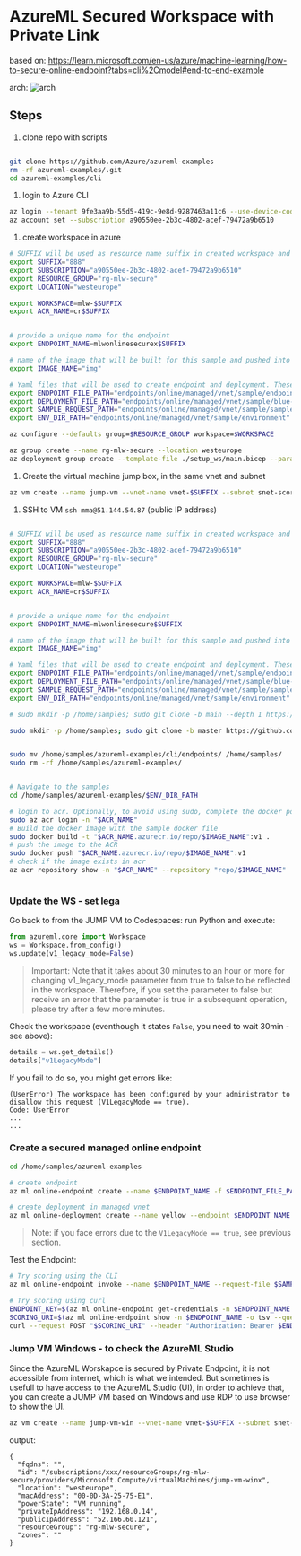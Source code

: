 # AzureML Secured Workspace with Private Link


based on: https://learn.microsoft.com/en-us/azure/machine-learning/how-to-secure-online-endpoint?tabs=cli%2Cmodel#end-to-end-example

arch:
![arch](https://learn.microsoft.com/en-us/azure/machine-learning/media/how-to-secure-online-endpoint/endpoint-network-isolation-diagram.png)

## Steps

1. clone repo with scripts
```sh

git clone https://github.com/Azure/azureml-examples
rm -rf azureml-examples/.git 
cd azureml-examples/cli

```
1. login to Azure CLI

```sh
az login --tenant 9fe3aa9b-55d5-419c-9e8d-9287463a11c6 --use-device-code
az account set --subscription a90550ee-2b3c-4802-acef-79472a9b6510
```


1. create workspace in azure
```sh
# SUFFIX will be used as resource name suffix in created workspace and related resources
export SUFFIX="888"
export SUBSCRIPTION="a90550ee-2b3c-4802-acef-79472a9b6510"
export RESOURCE_GROUP="rg-mlw-secure"
export LOCATION="westeurope"

export WORKSPACE=mlw-$SUFFIX
export ACR_NAME=cr$SUFFIX


# provide a unique name for the endpoint
export ENDPOINT_NAME=mlwonlinesecurex$SUFFIX

# name of the image that will be built for this sample and pushed into acr - no need to change this
export IMAGE_NAME="img"

# Yaml files that will be used to create endpoint and deployment. These are relative to azureml-examples/cli/ directory. Do not change these
export ENDPOINT_FILE_PATH="endpoints/online/managed/vnet/sample/endpoint.yml"
export DEPLOYMENT_FILE_PATH="endpoints/online/managed/vnet/sample/blue-deployment-vnet.yml"
export SAMPLE_REQUEST_PATH="endpoints/online/managed/vnet/sample/sample-request.json"
export ENV_DIR_PATH="endpoints/online/managed/vnet/sample/environment"

az configure --defaults group=$RESOURCE_GROUP workspace=$WORKSPACE

az group create --name rg-mlw-secure --location westeurope
az deployment group create --template-file ./setup_ws/main.bicep --parameters suffix=$SUFFIX

```
1. Create the virtual machine jump box, in the same vnet and subnet
```sh
az vm create --name jump-vm --vnet-name vnet-$SUFFIX --subnet snet-scoring --image UbuntuLTS --admin-username mma --admin-password <your-new-password>
```

1. SSH to VM `ssh mma@51.144.54.87` (public IP address)

```sh

# SUFFIX will be used as resource name suffix in created workspace and related resources
export SUFFIX="888"
export SUBSCRIPTION="a90550ee-2b3c-4802-acef-79472a9b6510"
export RESOURCE_GROUP="rg-mlw-secure"
export LOCATION="westeurope"

export WORKSPACE=mlw-$SUFFIX
export ACR_NAME=cr$SUFFIX


# provide a unique name for the endpoint
export ENDPOINT_NAME=mlwonlinesecure$SUFFIX

# name of the image that will be built for this sample and pushed into acr - no need to change this
export IMAGE_NAME="img"

# Yaml files that will be used to create endpoint and deployment. These are relative to azureml-examples/cli/ directory. Do not change these
export ENDPOINT_FILE_PATH="endpoints/online/managed/vnet/sample/endpoint.yml"
export DEPLOYMENT_FILE_PATH="endpoints/online/managed/vnet/sample/blue-deployment-vnet.yml"
export SAMPLE_REQUEST_PATH="endpoints/online/managed/vnet/sample/sample-request.json"
export ENV_DIR_PATH="endpoints/online/managed/vnet/sample/environment"

# sudo mkdir -p /home/samples; sudo git clone -b main --depth 1 https://github.com/Azure/azureml-examples.git /home/samples/azureml-examples

sudo mkdir -p /home/samples; sudo git clone -b master https://github.com/michalmar/AzureML-VNET.git /home/samples/azureml-examples


sudo mv /home/samples/azureml-examples/cli/endpoints/ /home/samples/
sudo rm -rf /home/samples/azureml-examples/


# Navigate to the samples
cd /home/samples/azureml-examples/$ENV_DIR_PATH

# login to acr. Optionally, to avoid using sudo, complete the docker post install steps: https://docs.docker.com/engine/install/linux-postinstall/
sudo az acr login -n "$ACR_NAME"
# Build the docker image with the sample docker file
sudo docker build -t "$ACR_NAME.azurecr.io/repo/$IMAGE_NAME":v1 .
# push the image to the ACR
sudo docker push "$ACR_NAME.azurecr.io/repo/$IMAGE_NAME":v1
# check if the image exists in acr
az acr repository show -n "$ACR_NAME" --repository "repo/$IMAGE_NAME"



```

### Update the WS - set lega

Go back to from the JUMP VM to Codespaces:
run Python and execute:

```python
from azureml.core import Workspace
ws = Workspace.from_config()
ws.update(v1_legacy_mode=False)
```
> Important: Note that it takes about 30 minutes to an hour or more for changing v1_legacy_mode parameter from true to false to be reflected in the workspace. Therefore, if you set the parameter to false but receive an error that the parameter is true in a subsequent operation, please try after a few more minutes.

Check the workspace (eventhough it states `False`, you need to wait 30min - see above):

```python
details = ws.get_details()
details["v1LegacyMode"]
```

If you fail to do so, you might get errors like:

```
(UserError) The workspace has been configured by your administrator to disallow this request (V1LegacyMode == true).
Code: UserError
...
...
```

### Create a secured managed online endpoint

```sh
cd /home/samples/azureml-examples

# create endpoint
az ml online-endpoint create --name $ENDPOINT_NAME -f $ENDPOINT_FILE_PATH --set public_network_access="disabled"

# create deployment in managed vnet
az ml online-deployment create --name yellow --endpoint $ENDPOINT_NAME -f $DEPLOYMENT_FILE_PATH --all-traffic --set environment.image="$ACR_NAME.azurecr.io/repo/$IMAGE_NAME:v1" egress_public_network_access="disabled"
```
> Note: if you face errors due to the `V1LegacyMode == true`, see previous section.



Test the Endpoint:
```sh
# Try scoring using the CLI
az ml online-endpoint invoke --name $ENDPOINT_NAME --request-file $SAMPLE_REQUEST_PATH

# Try scoring using curl
ENDPOINT_KEY=$(az ml online-endpoint get-credentials -n $ENDPOINT_NAME -o tsv --query primaryKey)
SCORING_URI=$(az ml online-endpoint show -n $ENDPOINT_NAME -o tsv --query scoring_uri)
curl --request POST "$SCORING_URI" --header "Authorization: Bearer $ENDPOINT_KEY" --header 'Content-Type: application/json' --data @$SAMPLE_REQUEST_PATH
```

### Jump VM Windows - to check the AzureML Studio
Since the AzureML Worskapce is secured by Private Endpoint, it is not accessible from internet, which is what we intended. But sometimes is usefull to have access to the AzureML Studio (UI), in order to achieve that, you can create a JUMP VM based on Windows and use RDP to use browser to show the UI.

```sh
az vm create --name jump-vm-win --vnet-name vnet-$SUFFIX --subnet snet-scoring --image Win2022Datacenter --admin-username mma --admin-password <PASS>
```
output:
```
{
  "fqdns": "",
  "id": "/subscriptions/xxx/resourceGroups/rg-mlw-secure/providers/Microsoft.Compute/virtualMachines/jump-vm-winx",
  "location": "westeurope",
  "macAddress": "00-0D-3A-25-75-E1",
  "powerState": "VM running",
  "privateIpAddress": "192.168.0.14",
  "publicIpAddress": "52.166.60.121",
  "resourceGroup": "rg-mlw-secure",
  "zones": ""
}
```
